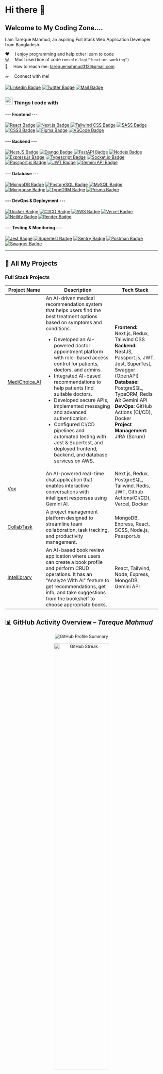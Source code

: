 # Hi there 👋

## Welcome to My Coding Zone....

I am Tareque Mahmud, an aspiring Full Stack Web Application Developer from Bangladesh.

:hearts: &emsp;I enjoy programming and help other learn to code <br/>
:computer: &emsp;Most used line of code `console.log("function working")` <br/>
:e-mail: &emsp;How to reach me: tarequemahmud313@gmail.com.<br/>

<!--
**TarequeMahmud/TarequeMahmud** is a ✨ _special_ ✨ repository because its `README.md` (this file) appears on your GitHub profile.

Here are some ideas to get you started:

- 🔭 I’m currently working on ...
- 🌱 I’m currently learning ...
- 👯 I’m looking to collaborate on ...
- 🤔 I’m looking for help with ...
- 💬 Ask me about ...
- 📫 How to reach me: ...
- 😄 Pronouns: ...
- ⚡ Fun fact: ...
-->

:coffee: &emsp;Connect with me!

[![Linkedin Badge](https://img.shields.io/badge/LinkedIn-0077B5?style=for-the-badge&logo=linkedin&logoColor=white)](www.linkedin.com/in/tarequemahmud/) [![Twitter Badge](https://img.shields.io/badge/Twitter-1DA1F2?style=for-the-badge&logo=twitter&logoColor=white)](https://x.com/tarequemahmud10) [![Mail Badge](https://img.shields.io/badge/Gmail-D14836?style=for-the-badge&logo=gmail&logoColor=white)](mailto:tarequemahmud313@gmail.com)

### <img src="https://media2.giphy.com/media/QssGEmpkyEOhBCb7e1/giphy.gif?cid=ecf05e47a0n3gi1bfqntqmob8g9aid1oyj2wr3ds3mg700bl&rid=giphy.gif" width ="25"> <b>Things I code with</b>

#### --- Frontend ---

[![React Badge](https://img.shields.io/badge/-React-61DBFB?style=for-the-badge&labelColor=black&logo=react&logoColor=61DBFB)](#)
[![Next.js Badge](https://img.shields.io/badge/Next.js-000000?style=for-the-badge&logo=nextdotjs&logoColor=white)](#)
[![Tailwind CSS Badge](https://img.shields.io/badge/TailwindCSS-06B6D4?style=for-the-badge&logo=tailwindcss&logoColor=white)](#)
[![SASS Badge](https://img.shields.io/badge/Sass-CC6699?style=for-the-badge&logo=sass&logoColor=white)](#)
[![CSS3 Badge](https://img.shields.io/badge/CSS3-1572B6?style=for-the-badge&logo=css3&logoColor=white)](#)
[![Figma Badge](https://img.shields.io/badge/Figma-F24E1E?style=for-the-badge&logo=figma&logoColor=white)](#)
[![VSCode Badge](https://img.shields.io/badge/VSCode-007ACC?style=for-the-badge&logo=visual-studio-code&logoColor=white)](#)

#### --- Backend ---

[![NestJS Badge](https://img.shields.io/badge/NestJS-E0234E?style=for-the-badge&logo=nestjs&logoColor=white)](#)
[![Django Badge](https://img.shields.io/badge/Django-092E20?style=for-the-badge&logo=django&logoColor=white)](#)
[![FastAPI Badge](https://img.shields.io/badge/FastAPI-009688?style=for-the-badge&logo=fastapi&logoColor=white)](#)
[![Nodejs Badge](https://img.shields.io/badge/-Node.js-3C873A?style=for-the-badge&labelColor=black&logo=node.js&logoColor=3C873A)](#)
[![Express.js Badge](https://img.shields.io/badge/Express.js-000000?style=for-the-badge&logo=express&logoColor=white)](#)
[![Typescript Badge](https://img.shields.io/badge/-Typescript-007acc?style=for-the-badge&labelColor=black&logo=typescript&logoColor=007acc)](#)
[![Socket.io Badge](https://img.shields.io/badge/Socket.io-010101?style=for-the-badge&logo=socketdotio&logoColor=white)](#)
[![Passport.js Badge](https://img.shields.io/badge/Passport.js-34E27A?style=for-the-badge&logo=passport&logoColor=white)](#)
[![JWT Badge](https://img.shields.io/badge/JWT-000000?style=for-the-badge&logo=jsonwebtokens&logoColor=white)](#)
[![Gemini API Badge](https://img.shields.io/badge/Gemini%20API-4285F4?style=for-the-badge&logo=google&logoColor=white)](#)

#### --- Database ---

[![MongoDB Badge](https://img.shields.io/badge/MongoDB-4EA94B?style=for-the-badge&logo=mongodb&logoColor=white)](#)
[![PostgreSQL Badge](https://img.shields.io/badge/PostgreSQL-336791?style=for-the-badge&logo=postgresql&logoColor=white)](#)
[![MySQL Badge](https://img.shields.io/badge/MySQL-00758F?style=for-the-badge&logo=mysql&logoColor=white)](#)
[![Mongoose Badge](https://img.shields.io/badge/Mongoose-880000?style=for-the-badge&logo=mongoose&logoColor=white)](#)
[![TypeORM Badge](https://img.shields.io/badge/TypeORM-294E80?style=for-the-badge&logo=typeorm&logoColor=white)](#)
[![Prisma Badge](https://img.shields.io/badge/Prisma-2D3748?style=for-the-badge&logo=prisma&logoColor=white)](#)

#### --- DevOps & Deployment ---

[![Docker Badge](https://img.shields.io/badge/Docker-2496ED?style=for-the-badge&logo=docker&logoColor=white)](#)
[![CI/CD Badge](https://img.shields.io/badge/CI%2FCD-GitHub_Actions-2088FF?style=for-the-badge&logo=github-actions&logoColor=white)](#)
[![AWS Badge](https://img.shields.io/badge/AWS-FF9900?style=for-the-badge&logo=amazon-aws&logoColor=white)](#)
[![Vercel Badge](https://img.shields.io/badge/Vercel-000000?style=for-the-badge&logo=vercel&logoColor=white)](#)
[![Netlify Badge](https://img.shields.io/badge/Netlify-00C7B7?style=for-the-badge&logo=netlify&logoColor=white)](#)
[![Render Badge](https://img.shields.io/badge/Render-46E3B7?style=for-the-badge&logo=render&logoColor=black)](#)

#### --- Testing & Monitoring ---

[![Jest Badge](https://img.shields.io/badge/Jest-C21325?style=for-the-badge&logo=jest&logoColor=white)](#)
[![Supertest Badge](https://img.shields.io/badge/Supertest-333?style=for-the-badge)](#)
[![Sentry Badge](https://img.shields.io/badge/Sentry-362D59?style=for-the-badge&logo=sentry&logoColor=white)](#)
[![Postman Badge](https://img.shields.io/badge/Postman-FF6C37?style=for-the-badge&logo=postman&logoColor=white)](#)
[![Swagger Badge](https://img.shields.io/badge/Swagger-85EA2D?style=for-the-badge&logo=swagger&logoColor=black)](#)

---

## 🚀 All My Projects

### Full Stack Projects

| Project Name                                                        | Description                                                                                                                                                                                                                                                                                                                                                                                                                                                                                                                                                                                  | Tech Stack                                                                                                                                                                                                                                                                      |
| ------------------------------------------------------------------- | -------------------------------------------------------------------------------------------------------------------------------------------------------------------------------------------------------------------------------------------------------------------------------------------------------------------------------------------------------------------------------------------------------------------------------------------------------------------------------------------------------------------------------------------------------------------------------------------- | ------------------------------------------------------------------------------------------------------------------------------------------------------------------------------------------------------------------------------------------------------------------------------- |
| [MediChoice.AI](https://github.com/TarequeMahmud/medichoice.ai.git) | An AI-driven medical recommendation system that helps users find the best treatment options based on symptoms and conditions.<br><ul><li>Developed an AI-powered doctor appointment platform with role-based access control for patients, doctors, and admins.</li><li>Integrated AI-based recommendations to help patients find suitable doctors.</li><li>Developed secure APIs, implemented messaging and advanced authentication.</li><li>Configured CI/CD pipelines and automated testing with Jest & Supertest, and deployed frontend, backend, and database services on AWS.</li></ul> | **Frontend:** Next.js, Redux, Tailwind CSS<br>**Backend:** NestJS, Passport.js, JWT, Jest, SuperTest, Swagger (OpenAPI)<br>**Database:** PostgreSQL, TypeORM, Redis<br>**AI:** Gemini API<br>**DevOps:** GitHub Actions (CI/CD), Docker<br>**Project Management:** JIRA (Scrum) |
| [Vox](https://github.com/TarequeMahmud/vox.git)                     | An AI-powered real-time chat application that enables interactive conversations with intelligent responses using Gemini AI.                                                                                                                                                                                                                                                                                                                                                                                                                                                                  | Next.js, Redux, PostgreSQL, Tailwind, Redis, JWT, Github Actions(CI/CD), Vercel, Docker                                                                                                                                                                                         |
| [CollabTask](https://github.com/TarequeMahmud/CollabTask.git)       | A project management platform designed to streamline team collaboration, task tracking, and productivity management.                                                                                                                                                                                                                                                                                                                                                                                                                                                                         | MongoDB, Express, React, SCSS, Node.js, PassportJs                                                                                                                                                                                                                              |
| [Intellibrary](https://github.com/TarequeMahmud/Intellibrary.git)   | An AI-based book review application where users can create a book profile and perform CRUD operations. It has an "Analyze With AI" feature to get recommendations, get info, and take suggestions from the bookshelf to choose appropriate books.                                                                                                                                                                                                                                                                                                                                            | React, Tailwind, Node, Express, MongoDB, Gemini API                                                                                                                                                                                                                             |

## 📊 GitHub Activity Overview – _Tareque Mahmud_

<p align="center">
  <!-- Profile Summary Card -->
  <img src="https://github-profile-summary-cards.vercel.app/api/cards/profile-details?username=tarequemahmud&theme=radical" alt="GitHub Profile Summary" />
</p>

<p align="center">
  <!-- GitHub Streak Stats -->
  <img src="https://github-readme-streak-stats.herokuapp.com?user=tarequemahmud&theme=react&hide_border=true&background=0D1117&stroke=0D1117&fire=FF1CF7&sideLabels=00F0FF&currStreakNum=FF1CF7&ring=FF1CF7&currStreakLabel=FF1CF7&sideNums=00F0FF" width="60%" alt="GitHub Streak" />
</p>

<p align="center">
  <!-- GitHub Stats and Top Languages Side-by-Side -->
  <img src="https://denvercoder1-github-readme-stats.vercel.app/api?username=tarequemahmud&show_icons=true&count_private=true&theme=react&border_color=7F3FBF&bg_color=0D1117&title_color=F85D7F&icon_color=F8D866" width="49%" alt="GitHub Stats" />
</p>
<p align="center">
  <img src="https://denvercoder1-github-readme-stats.vercel.app/api/top-langs/?username=tarequemahmud&langs_count=8&layout=compact&theme=react&border_color=7F3FBF&bg_color=0D1117&title_color=F85D7F&icon_color=F8D866" width="49%" alt="Top Languages" />
</p>

<p align="center">
  <!-- Contribution Graph -->
  <img src="https://github-readme-activity-graph.vercel.app/graph?username=tarequemahmud&custom_title=Tareque%20Mahmud's%20Contribution%20Graph&bg_color=0D1117&color=7F3FBF&line=7F3FBF&point=7F3FBF&area_color=FFFFFF&title_color=FFFFFF&area=true" alt="Contribution Graph" />
</p>

---

## 🏆 Professional Certifications

#### Responsive Web Design Certification (freeCodeCamp)

<p  align="center">
<img src="assets/FreeCodeCamp_responsive_web_design.png" alt="Responsive Web Design Certification" width="600">
</p>

This **Responsive Web Design Certification** involved designing and building _20 responsive web projects_, including five certification projects that showcase mastery of modern HTML and CSS techniques.

#### JavaScript Algorithms and Data Structures Certification (freeCodeCamp)

<p  align="center">
<img src="/assets/Freecodecamp_javascript_data_structures_and_algorithm.png" alt="JavaScript Algorithms and Data Structures Certification" width="600">
</p>

This is a hardworking certification I have obtained from FreeCodeCamp. I have to do `23 projects` that was in the learning path, from Algorithmic thinking to simple Game Development.

#### Backend Development and APIs Certification (freeCodeCamp)

<p  align="center">
<img src="assets/Freecodecamp_Backend_Development_And_Api_Certificate_Tareque_Mahmud.png" alt="Backend Development Certification" width="600">
</p>

I have achieved this certificate from FreeCodeCamp after a lots of hardwork. After going through a learning path, where I learnt **NodeJs**, **Express.js**, **MongoDB**, **Mongoose** and **Debugging**.

#### Quality Assurance Certification (freeCodeCamp)

<p  align="center">
<img src="assets/FreeCodeCamp_Quality_Assurance.png" alt="Quality Assurance Certification" width="600">
</p>

I've achieved the Quality Assurance Certification from freeCodeCamp, adding new skills through hands-on experience with project-based learning, including **Passport.js**, **Socket.io**, **Advanced Node and Express**, and **Mocha and Chai** for testing.
